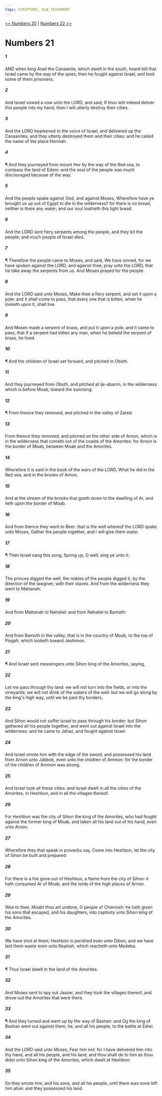 ```yaml
---
Tags: SCRIPTURE, OLD_TESTAMENT
---
```


[<< Numbers 20](OLD_TESTAMENT/04_Numbers/Numbers_20.md) | [Numbers 22 >>](OLD_TESTAMENT/04_Numbers/Numbers_22.md)

# Numbers 21

##### 1
 AND when king Arad the Canaanite, which dwelt in the south, heard tell that Israel came by the way of the spies; then he fought against Israel, and took some of them prisoners.
##### 2
 And Israel vowed a vow unto the LORD, and said, If thou wilt indeed deliver this people into my hand, then I will utterly destroy their cities.
##### 3
 And the LORD hearkened to the voice of Israel, and delivered up the Canaanites; and they utterly destroyed them and their cities: and he called the name of the place Hormah.
##### 4
 ¶ And they journeyed from mount Hor by the way of the Red sea, to compass the land of Edom: and the soul of the people was much discouraged because of the way.
##### 5
 And the people spake against God, and against Moses, Wherefore have ye brought us up out of Egypt to die in the wilderness?  for there is no bread, neither is there any water; and our soul loatheth this light bread.
##### 6
 And the LORD sent fiery serpents among the people, and they bit the people; and much people of Israel died.
##### 7
 ¶ Therefore the people came to Moses, and said, We have sinned, for we have spoken against the LORD, and against thee; pray unto the LORD, that he take away the serpents from us.  And Moses prayed for the people.
##### 8
 And the LORD said unto Moses, Make thee a fiery serpent, and set it upon a pole: and it shall come to pass, that every one that is bitten, when he looketh upon it, shall live.
##### 9
 And Moses made a serpent of brass, and put it upon a pole, and it came to pass, that if a serpent had bitten any man, when he beheld the serpent of brass, he lived.
##### 10
 ¶ And the children of Israel set forward, and pitched in Oboth.
##### 11
 And they journeyed from Oboth, and pitched at Ije-abarim, in the wilderness which is before Moab, toward the sunrising.
##### 12
 ¶ From thence they removed, and pitched in the valley of Zared.
##### 13
 From thence they removed, and pitched on the other side of Arnon, which is in the wilderness that cometh out of the coasts of the Amorites: for Arnon is the border of Moab, between Moab and the Amorites.
##### 14
 Wherefore it is said in the book of the wars of the LORD, What he did in the Red sea, and in the brooks of Arnon,
##### 15
 And at the stream of the brooks that goeth down to the dwelling of Ar, and lieth upon the border of Moab.
##### 16
 And from thence they went to Beer: that is the well whereof the LORD spake unto Moses, Gather the people together, and I will give them water.
##### 17
 ¶ Then Israel sang this song, Spring up, O well; sing ye unto it:
##### 18
 The princes digged the well, the nobles of the people digged it, by the direction of the lawgiver, with their staves.  And from the wilderness they went to Mattanah:
##### 19
 And from Mattanah to Nahaliel: and from Nahaliel to Bamoth:
##### 20
 And from Bamoth in the valley, that is in the country of Moab, to the top of Pisgah, which looketh toward Jeshimon.
##### 21
 ¶ And Israel sent messengers unto Sihon king of the Amorites, saying,
##### 22
 Let me pass through thy land: we will not turn into the fields, or into the vineyards; we will not drink of the waters of the well: but we will go along by the king's high way, until we be past thy borders.
##### 23
 And Sihon would not suffer Israel to pass through his border: but Sihon gathered all his people together, and went out against Israel into the wilderness: and he came to Jahaz, and fought against Israel.
##### 24
 And Israel smote him with the edge of the sword, and possessed his land from Arnon unto Jabbok, even unto the children of Ammon: for the border of the children of Ammon was strong.
##### 25
 And Israel took all these cities: and Israel dwelt in all the cities of the Amorites, in Heshbon, and in all the villages thereof.
##### 26
 For Heshbon was the city of Sihon the king of the Amorites, who had fought against the former king of Moab, and taken all his land out of his hand, even unto Arnon.
##### 27
 Wherefore they that speak in proverbs say, Come into Heshbon, let the city of Sihon be built and prepared:
##### 28
 For there is a fire gone out of Heshbon, a flame from the city of Sihon: it hath consumed Ar of Moab, and the lords of the high places of Arnon.
##### 29
 Woe to thee, Moab!  thou art undone, O people of Chemosh: he hath given his sons that escaped, and his daughters, into captivity unto Sihon king of the Amorites.
##### 30
 We have shot at them; Heshbon is perished even unto Dibon, and we have laid them waste even unto Nophah, which reacheth unto Medeba.
##### 31
 ¶ Thus Israel dwelt in the land of the Amorites.
##### 32
 And Moses sent to spy out Jaazer, and they took the villages thereof, and drove out the Amorites that were there.
##### 33
 ¶ And they turned and went up by the way of Bashan: and Og the king of Bashan went out against them, he, and all his people, to the battle at Edrei.
##### 34
 And the LORD said unto Moses, Fear him not: for I have delivered him into thy hand, and all his people, and his land; and thou shalt do to him as thou didst unto Sihon king of the Amorites, which dwelt at Heshbon.
##### 35
 So they smote him, and his sons, and all his people, until there was none left him alive: and they possessed his land.
